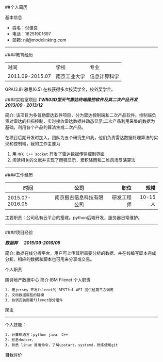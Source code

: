 ##个人简历

基本信息    

* 姓名：倪佳良    
* 电话：18251901697
* 邮箱:	njl@modelinking.com

---
####教育经历 

<table>
    <tr>
        <td>时间</td>
	<td>学校</td>
	<td>专业</td>
    </tr>
    <tr>
        <td>2011.09-2015.07</td>
	<td>南京工业大学</td>
	<td>信息计算科学</td>
    </tr>
</table>

GPA(3.8)  雅思(6.5) 在校获得多次校奖学金，校外奖学金。

####实验室项目
***TWR03D型天气雷达终端操控软件及其二次产品开发  &#160;&#160;&#160;&#160;  2013/09 - 2013/12***

简介:  该项目为多普勒雷达软件项目，分为雷达控制端和二次产品软件。控制端负责对雷达的扫描控制，实时接收雷达数据并动态显示;二次产品利用采集的数据为基础，利用各个产品的算法生成二次产品。

在项目后期开发时加入，团队为五个研究生和我，他们负责雷达数据处理算法的实现和控制端，我的工作主要为
1. 用 `MFC C++ socket` 开发了雷达数据传输控制界面 
2. 阅读相关的文献并实现了雨强显示，累积降雨和二维风场反演算法


----

####工作经历   


| 时间 | 公司 | 职位 |规模|
| -----|:----:| ----:|----:|
| 2015.07-2016.05 | 南京振古信息科技有限公司     | 研发工程师   |10-15人|

主要职责：公司私有云平台的搭建，python后端开发，服务器日常维护。

---
####项目经验

***数据邦 &#160;&#160;&#160;&#160;   2015/09-2016/05***

简介: 数据在线分析平台，用户可上传其所需要分析的数据，并在线编写脚本完成分析。相应的数据和脚本也可用来分享或交易。



个人职责




朗诗地产数据中心
简介
IBM Filenet
个人职责

	1. 用jersey 开发filenet的 RESTful API 提供给第三方调用
	2. 文档数据属性的建模
	3. 协调安装部署filenet部分组件

爬虫





---
个人技能：

	1. 计算机语言：python java  C++ 
	2. 熟悉docker，
	3. 熟悉 linux 常用命令，了解upstart，systemd，熟练使用git

自我评价
	